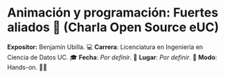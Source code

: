 # Animación y programación: Fuertes aliados 💪 (Charla Open Source eUC)
**Expositor:** Benjamín Ubilla. 💻
**Carrera**: Licenciatura en Ingeniería en Ciencia de Datos UC. 🎓
**Fecha**: *Por definir*. 📅
**Lugar**: *Por definir*. 🏫
**Modo**: Hands-on. 👨‍💻

